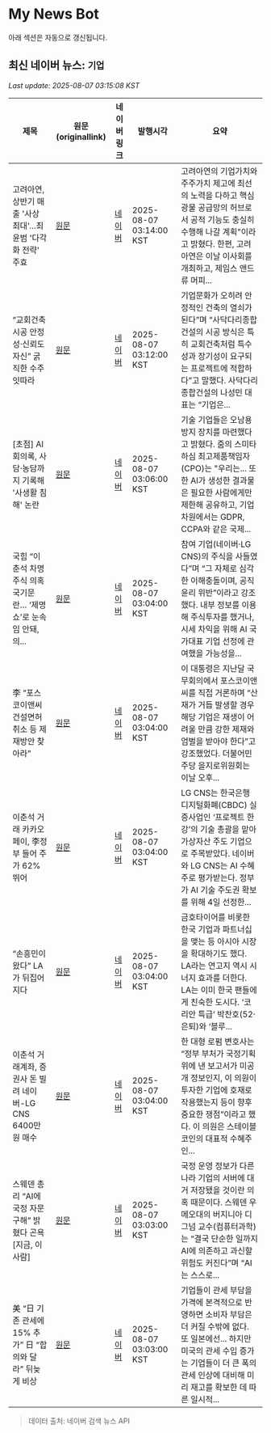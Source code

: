 # My News Bot

아래 섹션은 자동으로 갱신됩니다.

<!-- NEWS:START -->
## 최신 네이버 뉴스: `기업`
_Last update: 2025-08-07 03:15:08 KST_

| 제목 | 원문(originallink) | 네이버 링크 | 발행시각 | 요약 |
|---|---|---|---|---|
| 고려아연, 상반기 매출 '사상 최대'…최윤범 '다각화 전략' 주효 | [원문](https://www.apnews.kr/news/articleView.html?idxno=3038308) | [네이버](https://www.apnews.kr/news/articleView.html?idxno=3038308) | 2025-08-07 03:14:00 KST | 고려아연의 기업가치와 주주가치 제고에 최선의 노력을 다하고 핵심광물 공급망의 허브로서 공적 기능도 충실히 수행해 나갈 계획"이라고 밝혔다. 한편, 고려아연은 이날 이사회를 개최하고, 제임스 앤드류 머피... |
| “교회건축 시공 안정성·신뢰도 자신” 굵직한 수주 잇따라 | [원문](https://www.kmib.co.kr/article/view.asp?arcid=1754443329&code=23111111&cp=nv) | [네이버](https://n.news.naver.com/mnews/article/005/0001794418?sid=103) | 2025-08-07 03:12:00 KST | 기업문화가 오히려 안정적인 건축의 열쇠가 된다”며 “사닥다리종합건설의 시공 방식은 특히 교회건축처럼 특수성과 장기성이 요구되는 프로젝트에 적합하다”고 말했다. 사닥다리종합건설의 나성민 대표는 “기업은... |
| [초점] AI 회의록, 사담·농담까지 기록해 '사생활 침해' 논란 | [원문](http://www.g-enews.com/ko-kr/news/article/news_all/202508061847014109fbbec65dfb_1/article.html) | [네이버](http://www.g-enews.com/ko-kr/news/article/news_all/202508061847014109fbbec65dfb_1/article.html) | 2025-08-07 03:06:00 KST | 기술 기업들은 오남용 방지 장치를 마련했다고 밝혔다. 줌의 스미타 하심 최고제품책임자(CPO)는 "우리는... 또한 AI가 생성한 결과물은 필요한 사람에게만 제한해 공유하고, 기업 차원에서는 GDPR, CCPA와 같은 국제... |
| 국힘 “이춘석 차명주식 의혹 국기문란… ‘제명쇼’로 눈속임 안돼, 의... | [원문](https://www.donga.com/news/Politics/article/all/20250807/132142284/2) | [네이버](https://n.news.naver.com/mnews/article/020/0003652793?sid=100) | 2025-08-07 03:04:00 KST | 참여 기업(네이버·LG CNS)의 주식을 사들였다”며 “그 자체로 심각한 이해충돌이며, 공직윤리 위반”이라고 강조했다. 내부 정보를 이용해 주식투자를 했거나, 시세 차익을 위해 AI 국가대표 기업 선정에 관여했을 가능성을... |
| 李 “포스코이앤씨 건설면허 취소 등 제재방안 찾아라” | [원문](https://www.donga.com/news/Politics/article/all/20250807/132142295/2) | [네이버](https://n.news.naver.com/mnews/article/020/0003652788?sid=100) | 2025-08-07 03:04:00 KST | 이 대통령은 지난달 국무회의에서 포스코이앤씨를 직접 거론하며 “산재가 거듭 발생할 경우 해당 기업은 재생이 어려울 만큼 강한 제재와 엄벌을 받아야 한다”고 강조했었다. 더불어민주당 을지로위원회는 이날 오후... |
| 이춘석 거래 카카오페이, 李정부 들어 주가 62% 뛰어 | [원문](https://www.donga.com/news/Economy/article/all/20250807/132142286/2) | [네이버](https://n.news.naver.com/mnews/article/020/0003652792?sid=101) | 2025-08-07 03:04:00 KST | LG CNS는 한국은행 디지털화폐(CBDC) 실증사업인 ‘프로젝트 한강’의 기술 총괄을 맡아 가상자산 주도 기업으로 주목받았다. 네이버와 LG CNS는 AI 수혜주로 평가받는다. 정부가 AI 기술 주도권 확보를 위해 4일 선정한... |
| “손흥민이 왔다” LA가 뒤집어지다 | [원문](https://www.donga.com/news/Inter/article/all/20250806/132141664/2) | [네이버](https://n.news.naver.com/mnews/article/020/0003652795?sid=104) | 2025-08-07 03:04:00 KST | 금호타이어를 비롯한 한국 기업과 파트너십을 맺는 등 아시아 시장을 확대하기도 했다. LA라는 연고지 역시 시너지 효과를 더한다. LA는 이미 한국 팬들에게 친숙한 도시다. ‘코리안 특급’ 박찬호(52·은퇴)와 ‘블루... |
| 이춘석 거래계좌, 증권사 돈 빌려 네이버-LG CNS 6400만원 매수 | [원문](https://www.donga.com/news/Politics/article/all/20250807/132142291/2) | [네이버](https://n.news.naver.com/mnews/article/020/0003652790?sid=100) | 2025-08-07 03:04:00 KST | 한 대형 로펌 변호사는 “정부 부처가 국정기획위에 낸 보고서가 미공개 정보인지, 이 의원이 투자한 기업에 호재로 작용했는지 등이 향후 중요한 쟁점”이라고 했다. 이 의원은 스테이블코인의 대표적 수혜주인... |
| 스웨덴 총리 “AI에 국정 자문 구해” 밝혔다 곤욕[지금, 이 사람] | [원문](https://www.donga.com/news/Inter/article/all/20250806/132141764/2) | [네이버](https://n.news.naver.com/mnews/article/020/0003652771?sid=104) | 2025-08-07 03:03:00 KST | 국정 운영 정보가 다른 나라 기업의 서버에 대거 저장됐을 것이란 의혹 때문이다. 스웨덴 우메오대의 버지니아 디그넘 교수(컴퓨터과학)는 “결국 단순한 일까지 AI에 의존하고 과신할 위험도 커진다”며 “AI는 스스로... |
| 美 “日 기존 관세에 15% 추가” 日 “합의와 달라” 뒤늦게 비상 | [원문](https://www.donga.com/news/Inter/article/all/20250807/132142327/2) | [네이버](https://n.news.naver.com/mnews/article/020/0003652779?sid=104) | 2025-08-07 03:03:00 KST | 기업들이 관세 부담을 가격에 본격적으로 반영하면 소비자 부담은 더 커질 수밖에 없다. 또 일본에선... 하지만 미국의 관세 수입 증가는 기업들이 더 큰 폭의 관세 인상에 대비해 미리 재고를 확보한 데 따른 일시적... |

> 데이터 출처: 네이버 검색 뉴스 API
<!-- NEWS:END -->

